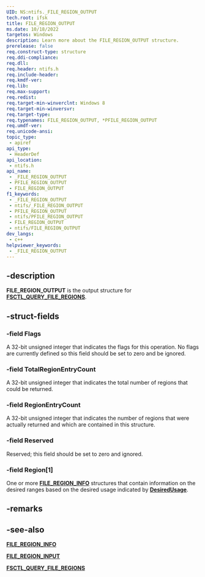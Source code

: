 ```yaml
---
UID: NS:ntifs._FILE_REGION_OUTPUT
tech.root: ifsk
title: FILE_REGION_OUTPUT
ms.date: 10/18/2022
targetos: Windows
description: Learn more about the FILE_REGION_OUTPUT structure.
prerelease: false
req.construct-type: structure
req.ddi-compliance: 
req.dll: 
req.header: ntifs.h
req.include-header: 
req.kmdf-ver: 
req.lib: 
req.max-support: 
req.redist: 
req.target-min-winverclnt: Windows 8
req.target-min-winversvr: 
req.target-type: 
req.typenames: FILE_REGION_OUTPUT, *PFILE_REGION_OUTPUT
req.umdf-ver: 
req.unicode-ansi: 
topic_type:
 - apiref
api_type:
 - HeaderDef
api_location:
 - ntifs.h
api_name:
 - _FILE_REGION_OUTPUT
 - PFILE_REGION_OUTPUT
 - FILE_REGION_OUTPUT
f1_keywords:
 - _FILE_REGION_OUTPUT
 - ntifs/_FILE_REGION_OUTPUT
 - PFILE_REGION_OUTPUT
 - ntifs/PFILE_REGION_OUTPUT
 - FILE_REGION_OUTPUT
 - ntifs/FILE_REGION_OUTPUT
dev_langs:
 - c++
helpviewer_keywords:
 - _FILE_REGION_OUTPUT
---
```


## -description

**FILE_REGION_OUTPUT** is the output structure for [**FSCTL_QUERY_FILE_REGIONS**](ni-ntifs-fsctl_query_file_regions.md).

## -struct-fields

### -field Flags

A 32-bit unsigned integer that indicates the flags for this operation. No flags are currently defined so this field should be set to zero and be ignored.

### -field TotalRegionEntryCount

A 32-bit unsigned integer that indicates the total number of regions that could be returned.

### -field RegionEntryCount

A 32-bit unsigned integer that indicates the number of regions that were actually returned and which are contained in this structure.

### -field Reserved

Reserved; this field should be set to zero and ignored.

### -field Region[1]

One or more [**FILE_REGION_INFO**](ns-ntifs-file_region_info.md) structures that contain information on the desired ranges based on the desired usage indicated by [**DesiredUsage**](ns-ntifs-file_region_input.md).

## -remarks

## -see-also

[**FILE_REGION_INFO**](ns-ntifs-file_region_info.md)

[**FILE_REGION_INPUT**](ns-ntifs-file_region_input.md)

[**FSCTL_QUERY_FILE_REGIONS**](ni-ntifs-fsctl_query_file_regions.md)
